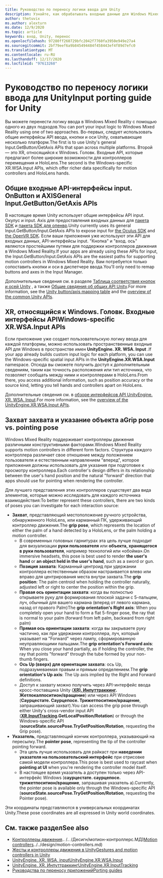 ```yaml
---
title: Руководство по переносу логики ввода для Unity
description: Узнайте, как обрабатывать входные данные для Windows Mixed Reality в Unity.
author: thetuvix
ms.author: alexturn
ms.date: 12/9/2020
ms.topic: article
keywords: вход, Unity, перенос
ms.openlocfilehash: 97280ff260729bfc2042f7760fa3950e949e27a4
ms.sourcegitcommit: 2bf79eef6a9b845494484f458443ef4f89d7efc0
ms.translationtype: MT
ms.contentlocale: ru-RU
ms.lasthandoff: 12/17/2020
ms.locfileid: "97613268"
---
```

# <a name="input-porting-guide-for-unity"></a><span data-ttu-id="334a4-104">Руководство по переносу логики ввода для Unity</span><span class="sxs-lookup"><span data-stu-id="334a4-104">Input porting guide for Unity</span></span>

<span data-ttu-id="334a4-105">Вы можете перенести логику ввода в Windows Mixed Reality с помощью одного из двух подходов.</span><span class="sxs-lookup"><span data-stu-id="334a4-105">You can port your input logic to Windows Mixed Reality using one of two approaches.</span></span> <span data-ttu-id="334a4-106">Во-первых, следует использовать общие интерфейсы API ввода, кнопки и оси Unity, охватывающие несколько платформ.</span><span class="sxs-lookup"><span data-stu-id="334a4-106">The first is to use Unity's general Input.GetButton/GetAxis APIs that span across multiple platforms.</span></span> <span data-ttu-id="334a4-107">Второй — это XR, относящийся к Windows. Головк. Входные API, которые предлагают более широкие возможности для контроллеров перемещения и HoloLens.</span><span class="sxs-lookup"><span data-stu-id="334a4-107">The second is the Windows-specific XR.WSA.Input APIs, which offer richer data specifically for motion controllers and HoloLens hands.</span></span>

## <a name="general-inputgetbuttongetaxis-apis"></a><span data-ttu-id="334a4-108">Общие входные API-интерфейсы input. OnButton и AXIS</span><span class="sxs-lookup"><span data-stu-id="334a4-108">General Input.GetButton/GetAxis APIs</span></span>

<span data-ttu-id="334a4-109">В настоящее время Unity использует общие интерфейсы API input. Окулус и input. Axis для предоставления входных данных для [пакета SDK](https://docs.unity3d.com/Manual/OculusControllers.html) и [пакета SDK для опенвр](https://docs.unity3d.com/Manual/OpenVRControllers.html).</span><span class="sxs-lookup"><span data-stu-id="334a4-109">Unity currently uses its general Input.GetButton/Input.GetAxis APIs to expose input for [the Oculus SDK](https://docs.unity3d.com/Manual/OculusControllers.html) and [the OpenVR SDK](https://docs.unity3d.com/Manual/OpenVRControllers.html).</span></span> <span data-ttu-id="334a4-110">Если ваши приложения уже используют эти API для входных данных, API-интерфейсы input. "Кнопка" и "вход. ось" являются простейшими путями для поддержки контроллеров движения в Windows Mixed Reality.</span><span class="sxs-lookup"><span data-stu-id="334a4-110">If your apps are already using these APIs for input, the Input.GetButton/Input.GetAxis APIs are the easiest paths for supporting motion controllers in Windows Mixed Reality.</span></span> <span data-ttu-id="334a4-111">Вам потребуется только сопоставить кнопки и оси в диспетчере ввода.</span><span class="sxs-lookup"><span data-stu-id="334a4-111">You'll only need to remap buttons and axes in the Input Manager.</span></span>

<span data-ttu-id="334a4-112">Дополнительные сведения см. в разделе [Таблица соответствия кнопок и осей Unity](../unity/gestures-and-motion-controllers-in-unity.md#unity-buttonaxis-mapping-table) , а также [Общие сведения об общих API Unity](../unity/gestures-and-motion-controllers-in-unity.md#common-unity-apis-inputgetbuttongetaxis).</span><span class="sxs-lookup"><span data-stu-id="334a4-112">For more information, see the [Unity button/axis mapping table](../unity/gestures-and-motion-controllers-in-unity.md#unity-buttonaxis-mapping-table) and the [overview of the common Unity APIs](../unity/gestures-and-motion-controllers-in-unity.md#common-unity-apis-inputgetbuttongetaxis).</span></span>

## <a name="windows-specific-xrwsainput-apis"></a><span data-ttu-id="334a4-113">XR, относящийся к Windows. Головк. Входные интерфейсы API</span><span class="sxs-lookup"><span data-stu-id="334a4-113">Windows-specific XR.WSA.Input APIs</span></span>

<span data-ttu-id="334a4-114">Если приложение уже создает пользовательскую логику ввода для каждой платформы, можно использовать пространственные входные API для Windows в пространстве имен **UnityEngine. XR. WSA. Input** .</span><span class="sxs-lookup"><span data-stu-id="334a4-114">If your app already builds custom input logic for each platform, you can use the Windows-specific spatial input APIs in the **UnityEngine.XR.WSA.Input** namespace.</span></span> <span data-ttu-id="334a4-115">Отсюда вы сможете получить доступ к дополнительным сведениям, таким как точность расположения или тип источника, что позволяет сообщать между ними и контроллерами в HoloLens.</span><span class="sxs-lookup"><span data-stu-id="334a4-115">From there, you access additional information, such as position accuracy or the source kind, letting you tell hands and controllers apart on HoloLens.</span></span>

<span data-ttu-id="334a4-116">Дополнительные сведения см. в [обзоре интерфейсов API UnityEngine. XR. WSA. Input](../unity/gestures-and-motion-controllers-in-unity.md#windows-specific-apis-xrwsainput).</span><span class="sxs-lookup"><span data-stu-id="334a4-116">For more information, see the [overview of the UnityEngine.XR.WSA.Input APIs](../unity/gestures-and-motion-controllers-in-unity.md#windows-specific-apis-xrwsainput).</span></span>

## <a name="grip-pose-vs-pointing-pose"></a><span data-ttu-id="334a4-117">Захват захвата и указание объекта a</span><span class="sxs-lookup"><span data-stu-id="334a4-117">Grip pose vs. pointing pose</span></span>

<span data-ttu-id="334a4-118">Windows Mixed Reality поддерживает контроллеры движения различными конструктивными факторами.</span><span class="sxs-lookup"><span data-stu-id="334a4-118">Windows Mixed Reality supports motion controllers in different form factors.</span></span> <span data-ttu-id="334a4-119">Структура каждого контроллера различает свое отношение между положением пользователя и естественным направлением "вперед", которое приложения должны использовать для указания при подготовке к просмотру контроллера.</span><span class="sxs-lookup"><span data-stu-id="334a4-119">Each controller's design differs in its relationship between the user's hand position and the natural "forward" direction that apps should use for pointing when rendering the controller.</span></span>

<span data-ttu-id="334a4-120">Для лучшего представления этих контроллеров существует два вида элементов, которые можно исследовать для каждого источника взаимодействия:</span><span class="sxs-lookup"><span data-stu-id="334a4-120">To better represent these controllers, there are two kinds of poses you can investigate for each interaction source:</span></span>

* <span data-ttu-id="334a4-121">**Захват**, представляющий местоположение ручного устройства, обнаруженного HoloLens, или карманный ПК, удерживающий контроллер движения.</span><span class="sxs-lookup"><span data-stu-id="334a4-121">The **grip pose**, which represents the location of either the palm of a hand detected by a HoloLens, or the palm holding a motion controller.</span></span>
    * <span data-ttu-id="334a4-122">В современных головных гарнитурах эта цель лучше подходит для визуализации **руки пользователя** или **объекта, хранящегося в руки пользователя**, например технологий или «обойма».</span><span class="sxs-lookup"><span data-stu-id="334a4-122">On immersive headsets, this pose is best used to render **the user's hand** or **an object held in the user's hand**, such as a sword or gun.</span></span>
    * <span data-ttu-id="334a4-123">**Позиция захвата**: Карманный центроид при удержании контроллера естественным образом настраивается влево или вправо для центрирования места внутри захвата.</span><span class="sxs-lookup"><span data-stu-id="334a4-123">The **grip position**: The palm centroid when holding the controller naturally, adjusted left or right to center the position within the grip.</span></span>
    * <span data-ttu-id="334a4-124">**Правая ось ориентации захвата**: когда вы полностью открываете руку для формирования плоской задачи с 5-пальцем, луч, обычный для вашего кармана (вперед от левого кармана, назад от правого Palm)</span><span class="sxs-lookup"><span data-stu-id="334a4-124">The **grip orientation's Right axis**: When you completely open your hand to form a flat 5-finger pose, the ray that is normal to your palm (forward from left palm, backward from right palm)</span></span>
    * <span data-ttu-id="334a4-125">**Прямая ось ориентации захвата**: когда вы закрываете руку частично, как при удержании контроллера, луч, который указывает на "Forward" через лампу, сформированную неуправляющими пальцами.</span><span class="sxs-lookup"><span data-stu-id="334a4-125">The **grip orientation's Forward axis**: When you close your hand partially, as if holding the controller, the ray that points "forward" through the tube formed by your non-thumb fingers.</span></span>
    * <span data-ttu-id="334a4-126">**Ось Up (вверх) для ориентации захвата**: ось Up, подразумеваемая правым и прямым определением.</span><span class="sxs-lookup"><span data-stu-id="334a4-126">The **grip orientation's Up axis**: The Up axis implied by the Right and Forward definitions.</span></span>
    * <span data-ttu-id="334a4-127">Доступ к захвату можно получить через API-интерфейс ввода кросс-поставщика Unity (**[XR). Инпуттраккинг](https://docs.unity3d.com/ScriptReference/XR.InputTracking.html). Жетлокалпоситион/вращение**) или через API Windows (**Саурцестате. Саурцепосе. Трижетпоситион/вращение**, запрашивающий захват).</span><span class="sxs-lookup"><span data-stu-id="334a4-127">You can access the grip pose through either Unity's cross-vendor input API (**[XR.InputTracking](https://docs.unity3d.com/ScriptReference/XR.InputTracking.html).GetLocalPosition/Rotation**) or through the Windows-specific API (**sourceState.sourcePose.TryGetPosition/Rotation**, requesting the Grip pose).</span></span>
* <span data-ttu-id="334a4-128">**Указатель**, представляющий кончик контроллера, указывающий на пересылку.</span><span class="sxs-lookup"><span data-stu-id="334a4-128">The **pointer pose**, representing the tip of the controller pointing forward.</span></span>
    * <span data-ttu-id="334a4-129">Эта цель лучше использовать для райкаст при **наведении указателя на пользовательский интерфейс** при отрисовке самой модели контроллера.</span><span class="sxs-lookup"><span data-stu-id="334a4-129">This pose is best used to raycast when **pointing at UI** when you're rendering the controller model itself.</span></span>
    * <span data-ttu-id="334a4-130">В настоящее время указатель a доступен только через API-интерфейс Windows (**саурцестате. саурцепосе. трижетпоситион/вращение**, запрашивая указатель a).</span><span class="sxs-lookup"><span data-stu-id="334a4-130">Currently, the pointer pose is available only through the Windows-specific API (**sourceState.sourcePose.TryGetPosition/Rotation**, requesting the Pointer pose).</span></span>

<span data-ttu-id="334a4-131">Эти координаты представляются в универсальных координатах Unity.</span><span class="sxs-lookup"><span data-stu-id="334a4-131">These pose coordinates are all expressed in Unity world coordinates.</span></span>

## <a name="see-also"></a><span data-ttu-id="334a4-132">См. также раздел</span><span class="sxs-lookup"><span data-stu-id="334a4-132">See also</span></span>
* <span data-ttu-id="334a4-133">[Контроллеры движения]().. /.. /Десигн/мотион-контроллерс.МД)</span><span class="sxs-lookup"><span data-stu-id="334a4-133">[Motion controllers]()../../design/motion-controllers.md)</span></span>
* [<span data-ttu-id="334a4-134">Жесты и контроллеры движения в Unity</span><span class="sxs-lookup"><span data-stu-id="334a4-134">Gestures and motion controllers in Unity</span></span>](../unity/gestures-and-motion-controllers-in-unity.md)
* [<span data-ttu-id="334a4-135">UnityEngine. XR. WSA. input</span><span class="sxs-lookup"><span data-stu-id="334a4-135">UnityEngine.XR.WSA.Input</span></span>](https://docs.unity3d.com/ScriptReference/XR.WSA.Input.InteractionManager.html)
* [<span data-ttu-id="334a4-136">UnityEngine. XR. Инпуттраккинг</span><span class="sxs-lookup"><span data-stu-id="334a4-136">UnityEngine.XR.InputTracking</span></span>](https://docs.unity3d.com/ScriptReference/XR.InputTracking.html)
* [<span data-ttu-id="334a4-137">Руководства по переносу приложений</span><span class="sxs-lookup"><span data-stu-id="334a4-137">Porting guides</span></span>](porting-guides.md)
